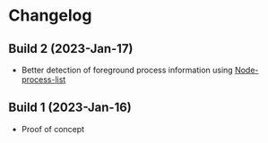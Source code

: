 # Changelog

## Build 2 (2023-Jan-17)

- Better detection of foreground process information using [Node-process-list](https://github.com/reklatsmasters/node-process-list#readme)

## Build 1 (2023-Jan-16)

- Proof of concept
